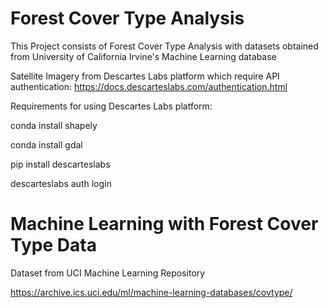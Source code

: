 # Forest Cover Type Analysis
This Project consists of Forest Cover Type Analysis with datasets obtained from University of California Irvine's Machine Learning database

Satellite Imagery from Descartes Labs platform which require API authentication:
https://docs.descarteslabs.com/authentication.html 


Requirements for using Descartes Labs platform:

conda install shapely

conda install gdal

pip install descarteslabs

descarteslabs auth login

# Machine Learning with Forest Cover Type Data
Dataset from UCI Machine Learning Repository

https://archive.ics.uci.edu/ml/machine-learning-databases/covtype/
